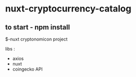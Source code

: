 # nuxt-cryptocurrency-catalog

## to start - npm install

$-nuxt cryptonomicon project

libs : 
- axios
- nuxt
- coingecko API
